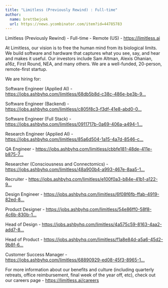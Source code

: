 ```yaml
---
title: "Limitless (Previously Rewind) : Full-time"
author:
  name: brettbejcek
  url: https://news.ycombinator.com/item?id=44785783
---
```


<JobNavigation />

Limitless (Previously Rewind) - Full-time - Remote (US) - <a href="https:&#x2F;&#x2F;limitless.ai" rel="nofollow">https:&#x2F;&#x2F;limitless.ai</a>

At Limitless, our vision is to free the human mind from its biological limits. We build software and hardware that captures what you see, say, and hear and makes it useful. Our investors include Sam Altman, Alexis Ohanian, a16z, First Round, NEA, and many others. We are a well-funded, 20-person, remote-first startup.

We are hiring for:

Software Engineer (Applied AI) - <a href="https:&#x2F;&#x2F;jobs.ashbyhq.com&#x2F;limitless&#x2F;68db5b8d-c38c-486e-be3b-9569fe571428" rel="nofollow">https:&#x2F;&#x2F;jobs.ashbyhq.com&#x2F;limitless&#x2F;68db5b8d-c38c-486e-be3b-9...</a>

Software Engineer (Backend) - <a href="https:&#x2F;&#x2F;jobs.ashbyhq.com&#x2F;limitless&#x2F;c805f8c3-f3df-41e8-abd0-02dd8be683c9" rel="nofollow">https:&#x2F;&#x2F;jobs.ashbyhq.com&#x2F;limitless&#x2F;c805f8c3-f3df-41e8-abd0-0...</a>

Software Engineer (Full Stack) - <a href="https:&#x2F;&#x2F;jobs.ashbyhq.com&#x2F;limitless&#x2F;0911717b-0a69-406a-a494-1cd8391eab37" rel="nofollow">https:&#x2F;&#x2F;jobs.ashbyhq.com&#x2F;limitless&#x2F;0911717b-0a69-406a-a494-1...</a>

Research Engineer (Applied AI) - <a href="https:&#x2F;&#x2F;jobs.ashbyhq.com&#x2F;limitless&#x2F;85a6d504-1a15-4a7d-8546-c46db7dab9fe" rel="nofollow">https:&#x2F;&#x2F;jobs.ashbyhq.com&#x2F;limitless&#x2F;85a6d504-1a15-4a7d-8546-c...</a>

QA Engineer - <a href="https:&#x2F;&#x2F;jobs.ashbyhq.com&#x2F;limitless&#x2F;cbbfe181-48de-411e-b875-70d44507391d" rel="nofollow">https:&#x2F;&#x2F;jobs.ashbyhq.com&#x2F;limitless&#x2F;cbbfe181-48de-411e-b875-7...</a>

Researcher (Consciousness and Connectomics) - <a href="https:&#x2F;&#x2F;jobs.ashbyhq.com&#x2F;limitless&#x2F;48a900b4-a993-467e-8aa5-1568308c2cc3" rel="nofollow">https:&#x2F;&#x2F;jobs.ashbyhq.com&#x2F;limitless&#x2F;48a900b4-a993-467e-8aa5-1...</a>

Recruiter - <a href="https:&#x2F;&#x2F;jobs.ashbyhq.com&#x2F;limitless&#x2F;e100f0a3-b84e-41b1-a122-982416cf71e8" rel="nofollow">https:&#x2F;&#x2F;jobs.ashbyhq.com&#x2F;limitless&#x2F;e100f0a3-b84e-41b1-a122-9...</a>

Design Engineer - <a href="https:&#x2F;&#x2F;jobs.ashbyhq.com&#x2F;limitless&#x2F;6f08f6fb-ffab-4919-82ed-8cb517734680" rel="nofollow">https:&#x2F;&#x2F;jobs.ashbyhq.com&#x2F;limitless&#x2F;6f08f6fb-ffab-4919-82ed-8...</a>

Product Designer - <a href="https:&#x2F;&#x2F;jobs.ashbyhq.com&#x2F;limitless&#x2F;54e86ff0-58f8-4c6b-830b-1c466be2aca4" rel="nofollow">https:&#x2F;&#x2F;jobs.ashbyhq.com&#x2F;limitless&#x2F;54e86ff0-58f8-4c6b-830b-1...</a>

Head of Design - <a href="https:&#x2F;&#x2F;jobs.ashbyhq.com&#x2F;limitless&#x2F;4a575c59-8163-4aa2-add7-8c5408c1fc55" rel="nofollow">https:&#x2F;&#x2F;jobs.ashbyhq.com&#x2F;limitless&#x2F;4a575c59-8163-4aa2-add7-8...</a>

Head of Product - <a href="https:&#x2F;&#x2F;jobs.ashbyhq.com&#x2F;limitless&#x2F;f1a8e84d-a5a6-45d2-9b8f-67c1f80cd296" rel="nofollow">https:&#x2F;&#x2F;jobs.ashbyhq.com&#x2F;limitless&#x2F;f1a8e84d-a5a6-45d2-9b8f-6...</a>

Customer Success Manager - <a href="https:&#x2F;&#x2F;jobs.ashbyhq.com&#x2F;limitless&#x2F;68890929-ed08-45f3-8965-13d998c99349" rel="nofollow">https:&#x2F;&#x2F;jobs.ashbyhq.com&#x2F;limitless&#x2F;68890929-ed08-45f3-8965-1...</a>

For more information about our benefits and culture (including quarterly retreats, office reimbursement, final week of the year off, etc), check out our careers page - <a href="https:&#x2F;&#x2F;limitless.ai&#x2F;careers" rel="nofollow">https:&#x2F;&#x2F;limitless.ai&#x2F;careers</a>
<JobApplication />
